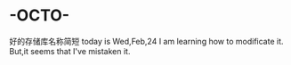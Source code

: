 # -OCTO-
好的存储库名称简短
today is Wed,Feb,24 I am learning how to modificate it.
But,it seems that I've mistaken it.
